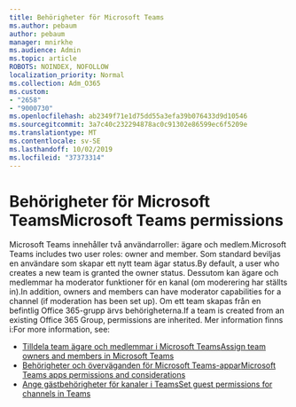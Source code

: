 ```yaml
---
title: Behörigheter för Microsoft Teams
ms.author: pebaum
author: pebaum
manager: mnirkhe
ms.audience: Admin
ms.topic: article
ROBOTS: NOINDEX, NOFOLLOW
localization_priority: Normal
ms.collection: Adm_O365
ms.custom:
- "2658"
- "9000730"
ms.openlocfilehash: ab2349f71e1d75dd55a3efa39b076433d9d10546
ms.sourcegitcommit: 3a7c40c232294878ac0c91302e86599ec6f5209e
ms.translationtype: MT
ms.contentlocale: sv-SE
ms.lasthandoff: 10/02/2019
ms.locfileid: "37373314"
---
```

# <a name="microsoft-teams-permissions"></a><span data-ttu-id="e764d-102">Behörigheter för Microsoft Teams</span><span class="sxs-lookup"><span data-stu-id="e764d-102">Microsoft Teams permissions</span></span>

<span data-ttu-id="e764d-103">Microsoft Teams innehåller två användarroller: ägare och medlem.</span><span class="sxs-lookup"><span data-stu-id="e764d-103">Microsoft Teams includes two user roles: owner and member.</span></span> <span data-ttu-id="e764d-104">Som standard beviljas en användare som skapar ett nytt team ägar status.</span><span class="sxs-lookup"><span data-stu-id="e764d-104">By default, a user who creates a new team is granted the owner status.</span></span> <span data-ttu-id="e764d-105">Dessutom kan ägare och medlemmar ha moderator funktioner för en kanal (om moderering har ställts in).</span><span class="sxs-lookup"><span data-stu-id="e764d-105">In addition, owners and members can have moderator capabilities for a channel (if moderation has been set up).</span></span> <span data-ttu-id="e764d-106">Om ett team skapas från en befintlig Office 365-grupp ärvs behörigheterna.</span><span class="sxs-lookup"><span data-stu-id="e764d-106">If a team is created from an existing Office 365 Group, permissions are inherited.</span></span> <span data-ttu-id="e764d-107">Mer information finns i:</span><span class="sxs-lookup"><span data-stu-id="e764d-107">For more information, see:</span></span>

- [<span data-ttu-id="e764d-108">Tilldela team ägare och medlemmar i Microsoft Teams</span><span class="sxs-lookup"><span data-stu-id="e764d-108">Assign team owners and members in Microsoft Teams</span></span>](https://docs.microsoft.com/microsoftteams/assign-roles-permissions)
- [<span data-ttu-id="e764d-109">Behörigheter och överväganden för Microsoft Teams-appar</span><span class="sxs-lookup"><span data-stu-id="e764d-109">Microsoft Teams apps permissions and considerations</span></span>](https://docs.microsoft.com/microsoftteams/app-permissions)
- [<span data-ttu-id="e764d-110">Ange gästbehörigheter för kanaler i Teams</span><span class="sxs-lookup"><span data-stu-id="e764d-110">Set guest permissions for channels in Teams</span></span>](https://support.office.com/article/4756c468-2746-4bfd-a582-736d55fcc169)